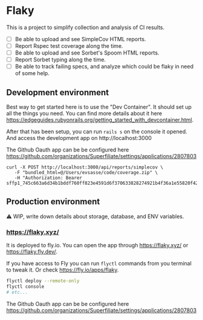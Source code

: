 # Flaky

This is a project to simplify collection and analysis of CI results.

- [ ] Be able to upload and see SimpleCov HTML reports.
- [ ] Report Rspec test coverage along the time.
- [ ] Be able to upload and see Sorbet's Spoom HTML reports.
- [ ] Report Sorbet typing along the time.
- [ ] Be able to track failing specs, and analyze which could be flaky in need of some help.

## Development environment

Best way to get started here is to use the "Dev Container".
It should set up all the things you need.
You can find more details about it here https://edgeguides.rubyonrails.org/getting_started_with_devcontainer.html.

After that has been setup, you can run `rails s` on the console it opened.
And access the development app on http://localhost:3000

The Github Oauth app can be be configured here https://github.com/organizations/Superfiliate/settings/applications/2807803

```
curl -X POST http://localhost:3000/api/reports/simplecov \
   -F "bundled_html=@/Users/evsasse/code/coverage.zip" \
   -H "Authorization: Bearer  sffp1_745c663a6d34b1bddf760ff823e4591d6f370633828274921b4f36a1e55820f4275e04429c64de99408c106f660b50d010305b6366fded8d89ccd8669d038a20"
```

## Production environment

⚠️ WIP, write down details about storage, database, and ENV variables.

### https://flaky.xyz/

It is deployed to fly.io. You can open the app through https://flaky.xyz/ or https://flaky.fly.dev/.

If you have access to Fly you can run `flyctl` commands from you terminal to tweak it.
Or check https://fly.io/apps/flaky.
```bash
flyctl deploy --remote-only
flyctl console
# etc...
```

The Github Oauth app can be be configured here https://github.com/organizations/Superfiliate/settings/applications/2807803
